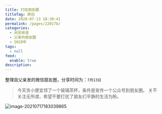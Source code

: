 ```yaml
---
title: 打扰朋友圈
titleTag: 原创
date: 2020-07-13 18:30:41
permalink: /pages/22017b/
categories: 
  - 闲言碎语
  - 父亲的朋友圈
  - 2020年
tags: 
  - null
feed: 
  enable: true
description: 
---
```

整理自父亲发的微信朋友圈，分享时间为：`7月13日`

> 今天贪小便宜领了一个玻璃茶杯，条件是宣传一个公众号到朋友圈。
>关不关注无所谓，希望不要打扰了朋友们平静的生活为盼。

![image-20210717183039865](http://t.eryajf.net/imgs/2021/09/0055f8f0a1f6709a.jpg)